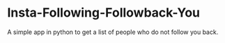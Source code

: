 # Insta-Following-Followback-You
A simple app in python to get a list of people who do not follow you back.

